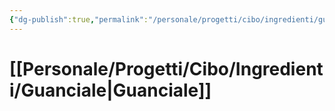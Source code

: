 ```yaml
---
{"dg-publish":true,"permalink":"/personale/progetti/cibo/ingredienti/guanciale/"}
---
```


# [[Personale/Progetti/Cibo/Ingredienti/Guanciale\|Guanciale]]

